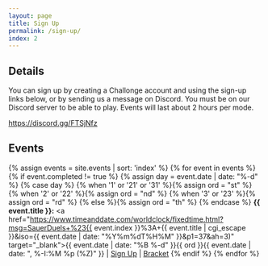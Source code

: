 ```yaml
---
layout: page
title: Sign Up
permalink: /sign-up/
index: 2
---
```


## Details

You can sign up by creating a Challonge account and using the sign-up links below, or by sending us a message on Discord. You must be on our Discord server to be able to play. Events will last about 2 hours per mode.

<a href="https://discord.gg/FTSjNfz" target="_blank">https://discord.gg/FTSjNfz</a>

## Events

{% assign events = site.events | sort: 'index' %}
{% for event in events %}
  {% if event.completed != true %}
    {% assign day = event.date | date: "%-d"  %}
    {% case day %}
      {% when '1' or '21' or '31' %}{% assign ord = "st" %}
      {% when '2' or '22' %}{% assign ord = "nd" %}
      {% when '3' or '23' %}{% assign ord = "rd" %}
      {% else %}{% assign ord = "th" %}
    {% endcase %}
**{{ event.title }}:** <a href="https://www.timeanddate.com/worldclock/fixedtime.html?msg=SauerDuels+%23{{ event.index }}%3A+{{ event.title | cgi_escape }}&iso={{ event.date | date: "%Y%m%dT%H%M" }}&p1=37&ah=3)" target="_blank">{{ event.date | date: "%B %-d" }}{{ ord }}{{ event.date | date: ", %-I:%M %p (%Z)" }}</a> \| <a href="{{ event.signupurl }}" target="_blank">Sign Up</a> \| <a href="{{ event.bracketurl }}" target="_blank">Bracket</a>
  {% endif %}
{% endfor %}
